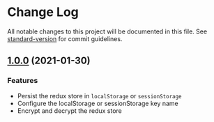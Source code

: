 # Change Log

All notable changes to this project will be documented in this file. See [standard-version](https://github.com/conventional-changelog/standard-version) for commit guidelines.

## [1.0.0](https://github.com/christianllv/redux-store-persist/releases/tag/v1.0.0) (2021-01-30)

### Features

- Persist the redux store in `localStorage` or `sessionStorage`
- Configure the localStorage or sessionStorage key name
- Encrypt and decrypt the redux store
